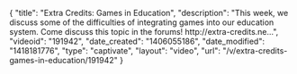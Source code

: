 {
    "title": "Extra Credits: Games in Education",
    "description": "This week, we discuss some of the difficulties of integrating games into our education system. Come discuss this topic in the forums! http:\/\/extra-credits.ne...",
    "videoid": "191942",
    "date_created": "1406055186",
    "date_modified": "1418181776",
    "type": "captivate",
    "layout": "video",
    "url": "\/v\/extra-credits-games-in-education\/191942"
}